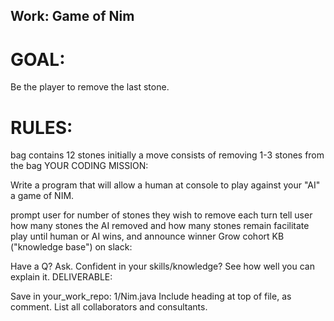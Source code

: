 ## Work: Game of Nim

# GOAL:

Be the player to remove the last stone.

# RULES:

bag contains 12 stones initially
a move consists of removing 1-3 stones from the bag
YOUR CODING MISSION:

Write a program that will allow a human at console to play against your "AI" a game of NIM.

prompt user for number of stones they wish to remove each turn
tell user how many stones the AI removed and how many stones remain
facilitate play until human or AI wins, and announce winner
Grow cohort KB ("knowledge base") on slack:

Have a Q? Ask.
Confident in your skills/knowledge? See how well you can explain it.
DELIVERABLE:

Save in your_work_repo: 1/Nim.java
Include heading at top of file, as comment. List all collaborators and consultants.

